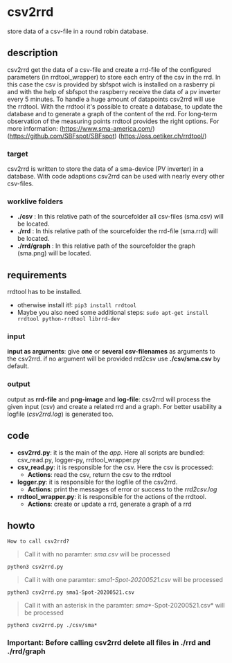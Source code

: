 # csv2rrd
store data of a csv-file in a round robin database.
## description
csv2rrd get the data of a csv-file and create a rrd-file of the configured parameters (in rrdtool_wrapper) to store each entry of the csv in the rrd. In this case the csv is provided by sbfspot wich is installed on a rasberry pi and with the help of sbfspot the raspberry receive the data of a pv inverter every 5 minutes. To handle a huge amount of datapoints csv2rrd will use the rrdtool. With the rrdtool it's possible to create a database, to update the database and to generate a graph of the content of the rrd. For long-term observation of the measuring points rrdtool provides the right options.
For more information: (https://www.sma-america.com/) (https://github.com/SBFspot/SBFspot) (https://oss.oetiker.ch/rrdtool/)
### target
csv2rrd is written to store the data of a sma-device (PV inverter) in a database. With code adaptions csv2rrd can be used with nearly every other csv-files.
### worklive folders
* **./csv** : In this relative path of the sourcefolder all csv-files (sma.csv) will be located.
* **./rrd** : In this relative path of the sourcefolder the rrd-file (sma.rrd) will be located.
* **./rrd/graph** : In this relative path of the sourcefolder the graph (sma.png) will be located.

## requirements 
rrdtool has to be installed. 
* otherwise install it!: ```pip3 install rrdtool``` 
* Maybe you also need some additional steps: ```sudo apt-get install rrdtool python-rrdtool librrd-dev```

### input
**input as arguments**: give __one__ or __several__ **csv-filenames** as arguments to the csv2rrd. if no argument will be provided rrd2csv use __./csv/sma.csv__ by default.
### output
output as **rrd-file** and **png-image** and **log-file**: csv2rrd will process the given input (csv) and create a related rrd and a graph. For better usability a logfile (*csv2rrd.log*) is generated too.

## code
* **csv2rrd.py**: it is the main of the *app*. Here all scripts are bundled: csv_read.py, logger-py, rrdtool_wrapper.py
* **csv_read.py**: it is responsible for the csv. Here the csv is processed:
  * **Actions**: read the csv, return the csv to the rrdtool
* **logger.py**: it is responsible for the logfile of the csv2rrd.
  * **Actions**: print the messages of error or success to the *rrd2csv.log*
* **rrdtool_wrapper.py**: it is responsible for the actions of the rrdtool.
  * **Actions**: create or update a rrd, generate a graph of a rrd

## howto
`How to call csv2rrd?`
>Call it with no paramter: *sma.csv* will be processed
```
python3 csv2rrd.py
```

>Call it with one paramter: *sma1-Spot-20200521.csv* will be processed
```
python3 csv2rrd.py sma1-Spot-20200521.csv
```

>Call it with an asterisk in the paramter: *sma**-Spot-20200521.csv* will be processed
```
python3 csv2rrd.py ./csv/sma*
```

### Important: Before calling csv2rrd delete all files in ./rrd and ./rrd/graph
